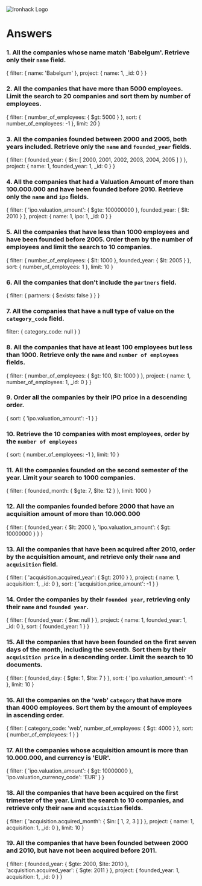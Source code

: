 ![Ironhack Logo](https://i.imgur.com/1QgrNNw.png)

# Answers

### 1. All the companies whose name match 'Babelgum'. Retrieve only their `name` field.

{
 filter: {
  name: 'Babelgum'
 },
 project: {
  name: 1, _id: 0
 }
}

### 2. All the companies that have more than 5000 employees. Limit the search to 20 companies and sort them by **number of employees**.

{
 filter: {
  number_of_employees: { $gt: 5000 }
 },
 sort: {
  number_of_employees: -1
 },
 limit: 20
}

### 3. All the companies founded between 2000 and 2005, both years included. Retrieve only the `name` and `founded_year` fields.

{
 filter: {
  founded_year: { $in: [ 2000, 2001, 2002, 2003, 2004, 2005 ] }
 },
 project: {
  name: 1, founded_year: 1, _id: 0
 }
}

### 4. All the companies that had a Valuation Amount of more than 100.000.000 and have been founded before 2010. Retrieve only the `name` and `ipo` fields.

{
 filter: {
  'ipo.valuation_amount': { $gte: 100000000 }, founded_year: { $lt: 2010 }
 },
 project: {
  name: 1, ipo: 1, _id: 0
 }
}

### 5. All the companies that have less than 1000 employees and have been founded before 2005. Order them by the number of employees and limit the search to 10 companies.

{
 filter: {
  number_of_employees: { $lt: 1000 }, founded_year: { $lt: 2005 }
 },
 sort: {
  number_of_employees: 1
 },
 limit: 10
}

### 6. All the companies that don't include the `partners` field.

{
 filter: { partners: { $exists: false }
 }
}

### 7. All the companies that have a null type of value on the `category_code` field.

 filter: {
  category_code: null
 }
}

### 8. All the companies that have at least 100 employees but less than 1000. Retrieve only the `name` and `number of employees` fields.

{
 filter: {
  number_of_employees: { $gt: 100, $lt: 1000 }
 },
 project: {
  name: 1, number_of_employees: 1, _id: 0
 }
}

### 9. Order all the companies by their IPO price in a descending order.

{
 sort: {
  'ipo.valuation_amount': -1
 }
}

### 10. Retrieve the 10 companies with most employees, order by the `number of employees`

{
 sort: {
  number_of_employees: -1
 },
 limit: 10
}

### 11. All the companies founded on the second semester of the year. Limit your search to 1000 companies.

{
 filter: {
  founded_month: { $gte: 7, $lte: 12 }
 },
 limit: 1000
}

### 12. All the companies founded before 2000 that have an acquisition amount of more than 10.000.000

{
 filter: {
  founded_year: { $lt: 2000 }, 'ipo.valuation_amount': { $gt: 10000000 }
 }
}

### 13. All the companies that have been acquired after 2010, order by the acquisition amount, and retrieve only their `name` and `acquisition` field.

{
 filter: {
  'acquisition.acquired_year': { $gt: 2010 }
 },
 project: { name: 1, acquisition: 1, _id: 0
 },
 sort: {
  'acquisition.price_amount': -1
 }
}

### 14. Order the companies by their `founded year`, retrieving only their `name` and `founded year`.

{
 filter: {
  founded_year: { $ne: null }
 },
 project: {
  name: 1, founded_year: 1, _id: 0
 },
 sort: {
  founded_year: 1
 }
}

### 15. All the companies that have been founded on the first seven days of the month, including the seventh. Sort them by their `acquisition price` in a descending order. Limit the search to 10 documents.

{
 filter: {
  founded_day: { $gte: 1, $lte: 7 }
 },
 sort: {
  'ipo.valuation_amount': -1
 },
 limit: 10
}

### 16. All the companies on the 'web' `category` that have more than 4000 employees. Sort them by the amount of employees in ascending order.

{
 filter: {
  category_code: 'web', number_of_employees: { $gt: 4000 }
 },
 sort: {
  number_of_employees: 1
 }
}

### 17. All the companies whose acquisition amount is more than 10.000.000, and currency is 'EUR'.

{
 filter: {
  'ipo.valuation_amount': { $gt: 10000000 }, 'ipo.valuation_currency_code': 'EUR'
 }
}

### 18. All the companies that have been acquired on the first trimester of the year. Limit the search to 10 companies, and retrieve only their `name` and `acquisition` fields.

{
 filter: {
  'acquisition.acquired_month': { $in: [ 1, 2, 3 ] }
 },
 project: {
  name: 1, acquisition: 1, _id: 0
 },
 limit: 10
}

### 19. All the companies that have been founded between 2000 and 2010, but have not been acquired before 2011.

{
 filter: {
  founded_year: { $gte: 2000, $lte: 2010 }, 'acquisition.acquired_year': { $gte: 2011 }
 },
 project: {
  founded_year: 1, acquisition: 1, _id: 0
 }
}